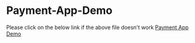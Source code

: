 # Payment-App-Demo

Please click on the below link if the above file doesn't work
[Payment App Demo](https://drive.google.com/drive/folders/11N23RuT0liCIfwzH-3QRX7hh5EVTSRds?usp=sharing)
